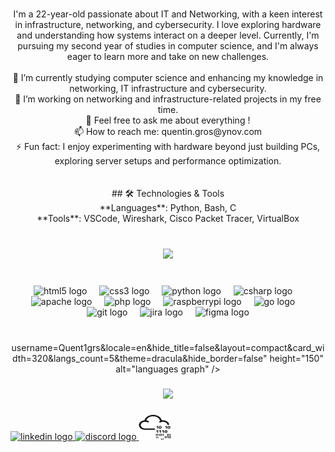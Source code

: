 <br clear="both">

<p align="center">I'm a 22-year-old passionate about IT and Networking, with a keen interest in infrastructure, networking, and cybersecurity. I love exploring hardware and understanding how systems interact on a deeper level. Currently, I'm pursuing my second year of studies in computer science, and I'm always eager to learn more and take on new challenges.<br><br>🌱 I’m currently studying computer science and enhancing my knowledge in networking, IT infrastructure and cybersecurity.<br>🔭 I’m working on networking and infrastructure-related projects in my free time.<br>💬 Feel free to ask me about everything !<br>📫 How to reach me: quentin.gros@ynov.com<br>⚡  Fun fact: I enjoy experimenting with hardware beyond just building PCs, exploring server setups and performance optimization.<br><br><br>## 🛠️ Technologies & Tools<br> **Languages**: Python, Bash, C<br> **Tools**: VSCode, Wireshark, Cisco Packet Tracer, VirtualBox</p>

###

<br clear="both">

<div align="center">
  <img height="116" src="https://media.giphy.com/media/xsE65jaPsUKUo/giphy.gif?cid=790b7611zbg4khethq6fn2uh7a7k5geveb1z17khlg18ztwe&ep=v1_gifs_search&rid=giphy.gif&ct=g"  />
</div>

###

<br clear="both">

<div align="center">
  <img src="https://cdn.jsdelivr.net/gh/devicons/devicon/icons/html5/html5-original.svg" height="30" alt="html5 logo"  />
  <img width="12" />
  <img src="https://cdn.jsdelivr.net/gh/devicons/devicon/icons/css3/css3-original.svg" height="30" alt="css3 logo"  />
  <img width="12" />
  <img src="https://cdn.jsdelivr.net/gh/devicons/devicon/icons/python/python-original.svg" height="30" alt="python logo"  />
  <img width="12" />
  <img src="https://cdn.jsdelivr.net/gh/devicons/devicon/icons/csharp/csharp-original.svg" height="30" alt="csharp logo"  />
  <img width="12" />
  <img src="https://cdn.jsdelivr.net/gh/devicons/devicon/icons/apache/apache-original.svg" height="30" alt="apache logo"  />
  <img width="12" />
  <img src="https://cdn.jsdelivr.net/gh/devicons/devicon/icons/php/php-original.svg" height="30" alt="php logo"  />
  <img width="12" />
  <img src="https://cdn.jsdelivr.net/gh/devicons/devicon/icons/raspberrypi/raspberrypi-original.svg" height="30" alt="raspberrypi logo"  />
  <img width="12" />
  <img src="https://cdn.jsdelivr.net/gh/devicons/devicon/icons/go/go-original.svg" height="30" alt="go logo"  />
  <img width="12" />
  <img src="https://cdn.jsdelivr.net/gh/devicons/devicon/icons/git/git-original.svg" height="30" alt="git logo"  />
  <img width="12" />
  <img src="https://cdn.jsdelivr.net/gh/devicons/devicon/icons/jira/jira-original.svg" height="30" alt="jira logo"  />
  <img width="12" />
  <img src="https://cdn.jsdelivr.net/gh/devicons/devicon/icons/figma/figma-original.svg" height="30" alt="figma logo"  />
</div>

###

<br clear="both">

<div align="center">
  username=Quent1grs&locale=en&hide_title=false&layout=compact&card_width=320&langs_count=5&theme=dracula&hide_border=false" height="150" alt="languages graph"  />
</div>

###


###

<div align="center">
  <img src="https://profile-counter.glitch.me/Quent1grs/count.svg?"  />
</div>

###

<div align="left">
  <a href="https://www.linkedin.com/in/quentin-gros-b08b0b2b8/" target="_blank">
    <img src="https://raw.githubusercontent.com/maurodesouza/profile-readme-generator/master/src/assets/icons/social/linkedin/default.svg" width="52" height="40" alt="linkedin logo"  />
  </a>
  <a href="discord.gg/quentinounours" target="_blank">
    <img src="https://raw.githubusercontent.com/maurodesouza/profile-readme-generator/master/src/assets/icons/social/discord/default.svg" width="52" height="40" alt="discord logo"  />
  </a>
  <img src="https://raw.githubusercontent.com/maurodesouza/profile-readme-generator/master/src/assets/icons/social/tryhackme/default.svg" width="52" height="40" alt="tryhackme logo"  />
</div>

###
